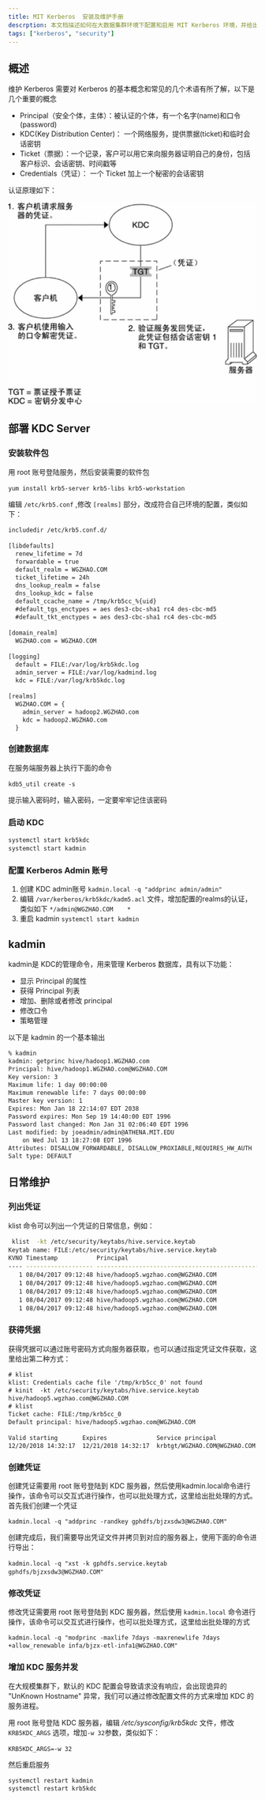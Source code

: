 ```yaml
---
title: MIT Kerberos  安装及维护手册
descrption: 本文档描述如何在大数据集群环境下配置和启用 MIT Kerberos 环境，并给出在日常维护中如何增加、修改、删除凭证
tags: ["kerberos", "security"]
---
```


## 概述

维护 Kerberos 需要对 Kerberos 的基本概念和常见的几个术语有所了解，以下是几个重要的概念

- Principal（安全个体，主体）：被认证的个体，有一个名字(name)和口令(password)
- KDC(Key Distribution Center)： 一个网络服务，提供票据(ticket)和临时会话密钥
- Ticket（票据）：一个记录，客户可以用它来向服务器证明自己的身份，包括客户标识、会话密钥、时间戳等
- Credentials（凭证）： 一个 Ticket 加上一个秘密的会话密钥

认证原理如下：


![IMAGE](../images/6A134438C03225BA6B02D43CB5BB77D9.jpg)


## 部署 KDC Server

### 安装软件包

用 root 账号登陆服务，然后安装需要的软件包

`yum install krb5-server krb5-libs krb5-workstation`

编辑 `/etc/krb5.conf` ,修改 `[realms]` 部分，改成符合自己环境的配置，类似如下：

```
includedir /etc/krb5.conf.d/

[libdefaults]
  renew_lifetime = 7d
  forwardable = true
  default_realm = WGZHAO.COM
  ticket_lifetime = 24h
  dns_lookup_realm = false
  dns_lookup_kdc = false
  default_ccache_name = /tmp/krb5cc_%{uid}
  #default_tgs_enctypes = aes des3-cbc-sha1 rc4 des-cbc-md5
  #default_tkt_enctypes = aes des3-cbc-sha1 rc4 des-cbc-md5

[domain_realm]
  WGZHAO.com = WGZHAO.COM

[logging]
  default = FILE:/var/log/krb5kdc.log
  admin_server = FILE:/var/log/kadmind.log
  kdc = FILE:/var/log/krb5kdc.log

[realms]
  WGZHAO.COM = {
    admin_server = hadoop2.WGZHAO.com
    kdc = hadoop2.WGZHAO.com
  }
```

### 创建数据库

在服务端服务器上执行下面的命令

`kdb5_util create -s`

提示输入密码时，输入密码，一定要牢牢记住该密码

### 启动 KDC

```bash
systemctl start krb5kdc
systemctl start kadmin
```

### 配置 Kerberos Admin 账号 

1. 创建 KDC admin账号 `kadmin.local -q "addprinc admin/admin" `
2. 编辑 `/var/kerberos/krb5kdc/kadm5.acl` 文件，增加配置的realms的认证，类似如下 `*/admin@WGZHAO.COM    *`
3. 重启 kadmin `systemctl start kadmin`

## kadmin

kadmin是 KDC的管理命令，用来管理 Kerberos 数据库，具有以下功能：

- 显示 Principal 的属性
- 获得 Principal 列表
- 增加、删除或者修改 principal
- 修改口令
- 策略管理

以下是 kadmin 的一个基本输出

```shell
% kadmin
kadmin: getprinc hive/hadoop1.WGZHAO.com
Principal: hive/hadoop1.WGZHAO.com@WGZHAO.COM
Key version: 3
Maximum life: 1 day 00:00:00
Maximum renewable life: 7 days 00:00:00
Master key version: 1
Expires: Mon Jan 18 22:14:07 EDT 2038
Password expires: Mon Sep 19 14:40:00 EDT 1996
Password last changed: Mon Jan 31 02:06:40 EDT 1996
Last modified: by joeadmin/admin@ATHENA.MIT.EDU
	on Wed Jul 13 18:27:08 EDT 1996
Attributes: DISALLOW_FORWARDABLE, DISALLOW_PROXIABLE,REQUIRES_HW_AUTH
Salt type: DEFAULT
```

## 日常维护

### 列出凭证

klist 命令可以列出一个凭证的日常信息，例如：

```bash
 klist  -kt /etc/security/keytabs/hive.service.keytab 
Keytab name: FILE:/etc/security/keytabs/hive.service.keytab
KVNO Timestamp           Principal
---- ------------------- ------------------------------------------------------
   1 08/04/2017 09:12:48 hive/hadoop5.wgzhao.com@WGZHAO.COM
   1 08/04/2017 09:12:48 hive/hadoop5.wgzhao.com@WGZHAO.COM
   1 08/04/2017 09:12:48 hive/hadoop5.wgzhao.com@WGZHAO.COM
   1 08/04/2017 09:12:48 hive/hadoop5.wgzhao.com@WGZHAO.COM
   1 08/04/2017 09:12:48 hive/hadoop5.wgzhao.com@WGZHAO.COM
```

### 获得凭据

获得凭据可以通过账号密码方式向服务器获取，也可以通过指定凭证文件获取，这里给出第二种方式：

```shell
# klist
klist: Credentials cache file '/tmp/krb5cc_0' not found
# kinit  -kt /etc/security/keytabs/hive.service.keytab hive/hadoop5.wgzhao.com@WGZHAO.COM
# klist
Ticket cache: FILE:/tmp/krb5cc_0
Default principal: hive/hadoop5.wgzhao.com@WGZHAO.COM

Valid starting       Expires              Service principal
12/20/2018 14:32:17  12/21/2018 14:32:17  krbtgt/WGZHAO.COM@WGZHAO.COM
```

### 创建凭证

创建凭证需要用 root 账号登陆到 KDC 服务器，然后使用kadmin.local命令进行操作，该命令可以交互式进行操作，也可以批处理方式，这里给出批处理的方式。
首先我们创建一个凭证

```shell
kadmin.local -q "addprinc -randkey gphdfs/bjzxsdw3@WGZHAO.COM"
```

创建完成后，我们需要导出凭证文件并拷贝到对应的服务器上，使用下面的命令进行导出：

`kadmin.local -q "xst -k gphdfs.service.keytab  gphdfs/bjzxsdw3@WGZHAO.COM"`

### 修改凭证

修改凭证需要用 root 账号登陆到 KDC 服务器，然后使用 `kadmin.local` 命令进行操作，该命令可以交互式进行操作，也可以批处理方式，这里给出批处理的方式

```shell
kadmin.local -q "modprinc -maxlife 7days -maxrenewlife 7days +allow_renewable infa/bjzx-etl-infa1@WGZHAO.COM"
```

### 增加 KDC 服务并发

在大规模集群下，默认的 KDC 配置会导致请求没有响应，会出现诡异的 "UnKnown Hostname" 异常，我们可以通过修改配置文件的方式来增加 KDC 的服务进程。

用 root 账号登陆 KDC 服务器，编辑 _/etc/sysconfig/krb5kdc_ 文件，修改 `KRB5KDC_ARGS` 选项，增加`-w 32`参数，类似如下：

`KRB5KDC_ARGS=-w 32`

然后重启服务

```shell
systemctl restart kadmin
systemctl restart krb5kdc
```

